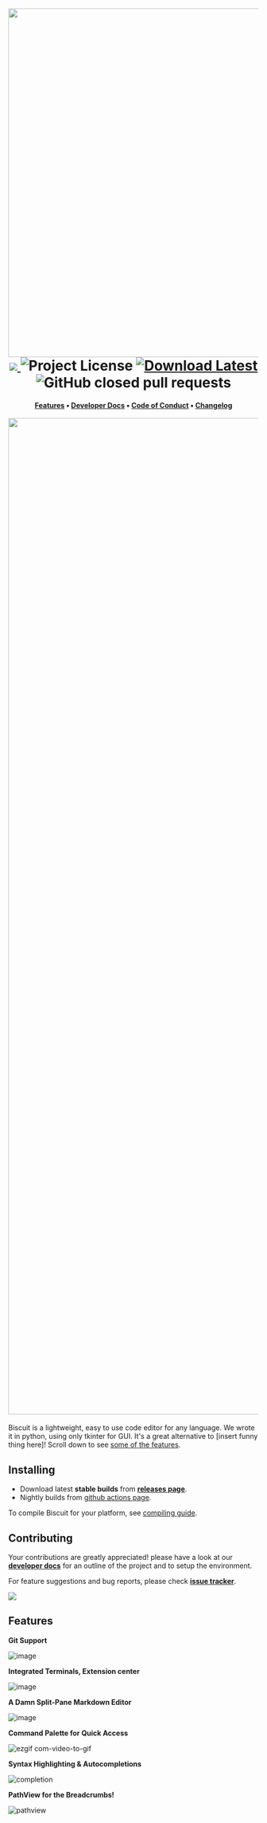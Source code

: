 <h1 align="center">
    <img src="https://github.com/billyeatcookies/Biscuit/assets/70792552/0ea8e958-92de-4659-b1c9-ab5a72f05d7d" width=700><br>
    <a href=https://github.com/billyeatcookies/Biscuit/actions/workflows/artifact-windows.yml> 
        <img src="https://img.shields.io/github/actions/workflow/status/billyeatcookies/biscuit/artifact-windows.yml?style=for-the-badge"> 
    </a> 
    <img alt="Project License" src="https://img.shields.io/github/license/billyeatcookies/Biscuit?style=for-the-badge"> 
    <a href=https://github.com/billyeatcookies/Biscuit/releases> 
        <img alt="Download Latest" src="https://img.shields.io/github/v/release/billyeatcookies/biscuit?style=for-the-badge"> 
    </a>
    <img alt="GitHub closed pull requests" src="https://img.shields.io/github/issues-pr-closed-raw/billyeatcookies/Biscuit?style=for-the-badge">
</h1>
<h4 align="center">
    <a href=https://github.com/billyeatcookies/Biscuit/tree/main?tab=readme-ov-file#features>Features</a> • 
    <a href=https://github.com/billyeatcookies/Biscuit/blob/main/CONTRIBUTING.md>Developer Docs</a> • 
    <a href=https://github.com/billyeatcookies/Biscuit/blob/main/CODE_OF_CONDUCT.md>Code of Conduct</a> • 
    <a href=https://github.com/billyeatcookies/Biscuit/blob/main/CHANGELOG.md>Changelog</a><br><br>
    <img src="https://github.com/billyeatcookies/Biscuit/assets/70792552/a990845c-bd71-49d2-9d51-58153215c871" width=2000><br>
</h1>

Biscuit is a lightweight, easy to use code editor for any language. We wrote it in python, using only tkinter for GUI. It's a great alternative to [insert funny thing here]! Scroll down to see [some of the features](https://github.com/billyeatcookies/Biscuit/tree/main?tab=readme-ov-file#features).

## Installing  
- Download latest **stable builds** from [**releases page**](https://github.com/billyeatcookies/Biscuit/releases).
- Nightly builds from [github actions page](https://github.com/billyeatcookies/Biscuit/actions).

To compile Biscuit for your platform, see [compiling guide](https://github.com/billyeatcookies/Biscuit/tree/main/scripts). 

## Contributing
Your contributions are greatly appreciated! please have a look at our [**developer docs**](https://github.com/billyeatcookies/Biscuit/blob/main/CONTRIBUTING.md) for an outline of the project and to setup the environment.

For feature suggestions and bug reports, please check [**issue tracker**](https://github.com/billyeatcookies/Biscuit/issues).

<a href="https://github.com/billyeatcookies/biscuit/graphs/contributors">
  <img src="https://opencollective.com/biscuit/contributors.svg" />
</a>

## Features

**Git Support**

![image](https://github.com/billyeatcookies/Biscuit/assets/70792552/ea231a77-7899-4560-ab97-95828bb96932)

**Integrated Terminals, Extension center**

![image](https://github.com/billyeatcookies/Biscuit/assets/70792552/2531ea77-a1e0-4a81-96c9-66ad6b6b0c6d)

**A Damn Split-Pane Markdown Editor**

![image](https://github.com/billyeatcookies/Biscuit/assets/70792552/2e58ff22-2412-4cb1-b183-673591200308)

**Command Palette for Quick Access**

![ezgif com-video-to-gif](https://github.com/billyeatcookies/Biscuit/assets/70792552/e0868336-a15f-4b98-a62e-a822e2211e57)

**Syntax Highlighting & Autocompletions**

![completion](https://github.com/billyeatcookies/Biscuit/assets/70792552/08fe5cbf-81d7-4770-8a80-d70821bf96c9)

**PathView for the Breadcrumbs!**

![pathview](https://imgur.com/CztWtni.jpg)

